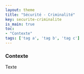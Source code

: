```yaml
---
layout: theme
title: "Sécurité - Criminalité"
key: securite-criminalite
is_main: true
toc:
- "Contexte"
tags: ['tag a', 'tag b', 'tag c']
---
```


### Contexte

Texte